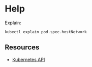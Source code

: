 # Help

Explain:

```shell
kubectl explain pod.spec.hostNetwork
```

## Resources

* [Kubernetes API](https://kubernetes.io/docs/reference/kubernetes-api/)
